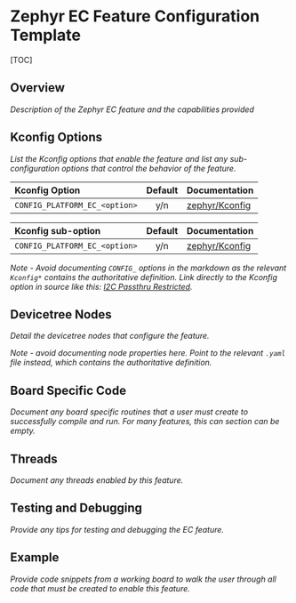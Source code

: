 # Zephyr EC Feature Configuration Template

[TOC]

## Overview

*Description of the Zephyr EC feature and the capabilities provided*

## Kconfig Options

*List the Kconfig options that enable the feature and list any sub-configuration
options that control the behavior of the feature.*

Kconfig Option                         | Default | Documentation
:------------------------------------- | :-----: | :------------
`CONFIG_PLATFORM_EC_<option>`          | y/n     | [zephyr/Kconfig](../zephyr/Kconfig)

Kconfig sub-option                     | Default | Documentation
:------------------------------------- | :-----: | :------------
`CONFIG_PLATFORM_EC_<option>`          | y/n     | [zephyr/Kconfig](../zephyr/Kconfig)


*Note - Avoid documenting `CONFIG_` options in the markdown as the relevant
`Kconfig*` contains the authoritative definition. Link directly to the Kconfig
option in source like this: [I2C Passthru Restricted].*

## Devicetree Nodes

*Detail the devicetree nodes that configure the feature.*

*Note - avoid documenting node properties here.  Point to the relevant `.yaml`
file instead, which contains the authoritative definition.*

## Board Specific Code

*Document any board specific routines that a user must create to successfully
compile and run. For many features, this can section can be empty.*

## Threads

*Document any threads enabled by this feature.*

## Testing and Debugging

*Provide any tips for testing and debugging the EC feature.*

## Example

*Provide code snippets from a working board to walk the user through
all code that must be created to enable this feature.*

<!--
The following demonstrates linking to a code search result for a Kconfig option.
Reference this link in your text by matching the text in brackets exactly.
-->
[I2C Passthru Restricted]:https://source.chromium.org/chromiumos/chromiumos/codesearch/+/main:src/platform/ec/zephyr/Kconfig?q=%22config%20PLATFORM_EC_I2C_PASSTHRU_RESTRICTED%22&ss=chromiumos
